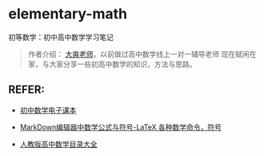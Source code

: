 # elementary-math
初等数学：初中高中数学学习笔记


> 作者介绍：
> [大爽老师](https://space.bilibili.com/149259132)，以前做过高中数学线上一对一辅导老师
> 现在赋闲在家，与大家分享一些初高中数学的知识，方法与思路。


## REFER:
- [初中数学电子课本](http://www.dzkbw.com/books/chuzhong-shuxue/)

- [MarkDown编辑器中数学公式与符号-LaTeX 各种数学命令，符号](https://blog.nowcoder.net/n/7d5d9ff47af74c288d19ba29e88c5643)

- [人教版高中数学目录大全](https://www.renjiaoshe.com/gaozhongshuxue.html)

